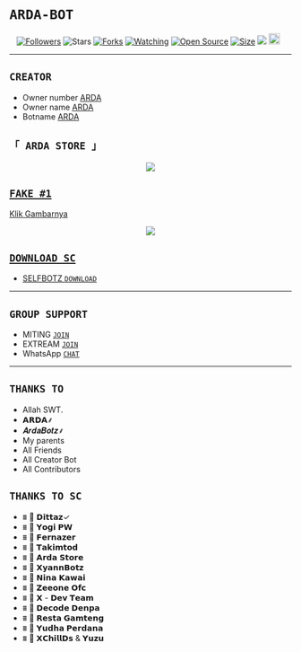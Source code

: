 # ```ARDA-BOT```
<p align="center">
<a href="https://github.com/ArdaStore?tab=followers"><img title="Followers" src="https://img.shields.io/github/followers/zeeoneofc?color=red&style=flat-square"></a>
<a https://github.com/ArdaStore/stargazers/"><img title="Stars" src="https://img.shields.io/github/stars/zeeoneofc/Alphab0t11?color=blue&style=flat-square"></a>
<a href="https://github.com/ArdaStore/network/members"><img title="Forks" src="https://img.shields.io/github/forks/zeeoneofc/Alphab0t11?color=red&style=flat-square"></a>
<a href="https://github.com/zeeoneofc/Alphab0t11/watchers"><img title="Watching" src="https://img.shields.io/github/watchers/zeeoneofc/Alphab0t11?label=Watchers&color=blue&style=flat-square"></a>
<a href="https://github.com/zeeoneofc/Alphab0t11"><img title="Open Source" src="https://badges.frapsoft.com/os/v2/open-source.svg?v=103"></a>
<a href="https://github.com/zeeoneofc/Alphab0t11/"><img title="Size" src="https://img.shields.io/github/repo-size/zeeoneofc/Alphab0t11?style=flat-square&color=green"></a>
<a href="https://hits.seeyoufarm.com"><img src="https://hits.seeyoufarm.com/api/count/incr/badge.svg?url=https%3A%2F%2Fgithub.com%2Fzeeoneofc%2FAlphab0t11&count_bg=%2379C83D&title_bg=%23555555&icon=probot.svg&icon_color=%2300FF6D&title=hits&edge_flat=false"/></a>
<a href="https://github.com/zeeoneofc/Alphab0t10/graphs/commit-activity"><img height="20" src="https://img.shields.io/badge/Maintained%3F-yes-green.svg"></a>&nbsp;&nbsp;
</p>
<p align='center'>
    </p>

-------



## `CREATOR`

- Owner number [ARDA](https://bit.ly/ardaBotz)
- Owner name [ARDA](https://bit.ly/ardaBotz)
- Botname [ARDA](https://bit.ly/ardaBotz)

## `「 ARDA STORE 」`
<p align="center">
  <a href="https://bit.ly/ardaBotz"><img src="https://j.top4top.io/p_2201fhvok0.jpg" />
</p>



## ```FAKE #1```
Klik Gambarnya
<p align="center">
  <a href="https://pslk.net/m2p3vq1p"><img src="https://g.top4top.io/p_2201pyfqk0.jpg" />
</p>







## ```DOWNLOAD SC```
- SELFBOTZ [`DOWNLOAD`](https://github.com/ArdaStore)

----------


## ```GROUP SUPPORT```
- MITING   [`JOIN`](https://chat.whatsapp.com/IPLDwbJCizZI6R2lsjxPzl)
- EXTREAM  [`JOIN`](https://bit.ly/ardaBotz)
- WhatsApp [`CHAT`](https://bit.ly/ardaBotz)


----------


## `THANKS TO`

- Allah SWT.
- 𝗔𝗥𝗗𝗔⸙
- 𝑨𝒓𝒅𝒂𝑩𝒐𝒕𝒛⸙
- My parents
- All Friends
- All Creator Bot
- All Contributors


## `THANKS TO SC`
- ⩩ 👤 𝗗𝗶𝘁𝘁𝗮𝘇✓
- ⩩ 👤 𝗬𝗼𝗴𝗶 𝗣𝗪
- ⩩ 👤 𝗙𝗲𝗿𝗻𝗮𝘇𝗲𝗿
- ⩩ 👤 𝗧𝗮𝗸𝗶𝗺𝘁𝗼𝗱
- ⩩ 👤 𝗔𝗿𝗱𝗮 𝗦𝘁𝗼𝗿𝗲
- ⩩ 👤 𝗫𝘆𝗮𝗻𝗻𝗕𝗼𝘁𝘇
- ⩩ 👤 𝗡𝗶𝗻𝗮 𝗞𝗮𝘄𝗮𝗶
- ⩩ 👤 𝗭𝗲𝗲𝗼𝗻𝗲 𝗢𝗳𝗰
- ⩩ 👤 𝗫 - 𝗗𝗲𝘃 𝗧𝗲𝗮𝗺
- ⩩ 👤 𝗗𝗲𝗰𝗼𝗱𝗲 𝗗𝗲𝗻𝗽𝗮
- ⩩ 👤 𝗥𝗲𝘀𝘁𝗮 𝗚𝗮𝗺𝘁𝗲𝗻𝗴 
- ⩩ 👤 𝗬𝘂𝗱𝗵𝗮 𝗣𝗲𝗿𝗱𝗮𝗻𝗮
- ⩩ 👤 𝗫𝗖𝗵𝗶𝗹𝗹𝗗𝘀 & 𝗬𝘂𝘇𝘂

